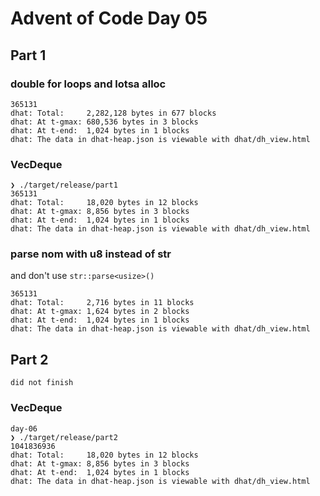 # Advent of Code Day 05

## Part 1

### double for loops and lotsa alloc

```
365131
dhat: Total:     2,282,128 bytes in 677 blocks
dhat: At t-gmax: 680,536 bytes in 3 blocks
dhat: At t-end:  1,024 bytes in 1 blocks
dhat: The data in dhat-heap.json is viewable with dhat/dh_view.html
```

### VecDeque

```
❯ ./target/release/part1
365131
dhat: Total:     18,020 bytes in 12 blocks
dhat: At t-gmax: 8,856 bytes in 3 blocks
dhat: At t-end:  1,024 bytes in 1 blocks
dhat: The data in dhat-heap.json is viewable with dhat/dh_view.html
```

### parse nom with u8 instead of str

and don't use `str::parse<usize>()`

```
365131
dhat: Total:     2,716 bytes in 11 blocks
dhat: At t-gmax: 1,624 bytes in 2 blocks
dhat: At t-end:  1,024 bytes in 1 blocks
dhat: The data in dhat-heap.json is viewable with dhat/dh_view.html
```

## Part 2

```
did not finish
```

### VecDeque

```
day-06
❯ ./target/release/part2
1041836936
dhat: Total:     18,020 bytes in 12 blocks
dhat: At t-gmax: 8,856 bytes in 3 blocks
dhat: At t-end:  1,024 bytes in 1 blocks
dhat: The data in dhat-heap.json is viewable with dhat/dh_view.html
```
